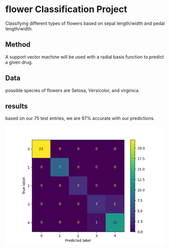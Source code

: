 # flower Classification Project
Classifying different types of flowers based on sepal length/width and pedal length/width.
## Method
A support vector machine will be used with a radial basis function to predict a given drug.
## Data
possible species of flowers are Setosa, Versicolor, and virginica.
## results
based on our 75 test entries, we are 97% accurate with our predictions.

![image](https://github.com/jthering234156789/projects/blob/main/drug%20classification/confMatrix.png)
